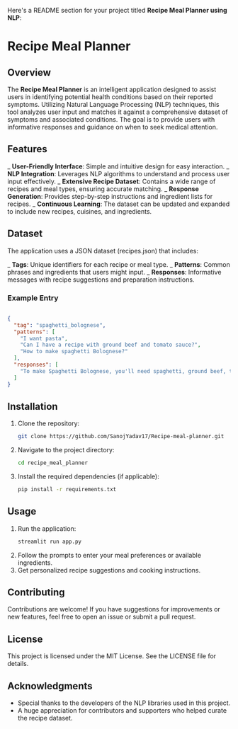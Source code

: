 Here's a README section for your project titled **Recipe Meal Planner using NLP**:
# Recipe Meal Planner 



## Overview

The **Recipe Meal Planner** is an intelligent application designed to assist users in identifying potential health conditions based on their reported symptoms. Utilizing Natural Language Processing (NLP) techniques, this tool analyzes user input and matches it against a comprehensive dataset of symptoms and associated conditions. The goal is to provide users with informative responses and guidance on when to seek medical attention.

## Features

_ **User-Friendly Interface**: Simple and intuitive design for easy interaction.
_ **NLP Integration**: Leverages NLP algorithms to understand and process user input effectively.
_ **Extensive Recipe Dataset**: Contains a wide range of recipes and meal types, ensuring accurate matching.
_ **Response Generation**: Provides step-by-step instructions and ingredient lists for recipes.
_ **Continuous Learning**: The dataset can be updated and expanded to include new recipes, cuisines, and ingredients.


## Dataset


The application uses a JSON dataset (recipes.json) that includes:

_ **Tags**: Unique identifiers for each recipe or meal type.
_ **Patterns**: Common phrases and ingredients that users might input.
_ **Responses**: Informative messages with recipe suggestions and preparation instructions.

### Example Entry

```json

{
  "tag": "spaghetti_bolognese",
  "patterns": [
    "I want pasta",
    "Can I have a recipe with ground beef and tomato sauce?",
    "How to make spaghetti Bolognese?"
  ],
  "responses": [
    "To make Spaghetti Bolognese, you'll need spaghetti, ground beef, tomato sauce, onions, garlic, and some seasonings. Cook the pasta as per instructions, sauté the beef with onions and garlic, then mix in the tomato sauce. Combine with pasta and enjoy!"
  ]
}
```

## Installation

1. Clone the repository:
   ```bash
   git clone https://github.com/SanojYadav17/Recipe-meal-planner.git
   ```
2. Navigate to the project directory:
   ```bash
   cd recipe_meal_planner
   ```
3. Install the required dependencies (if applicable):
   ```bash
   pip install -r requirements.txt
   ```

## Usage

1. Run the application:
   ```bash
   streamlit run app.py
   ```
2. Follow the prompts to enter your meal preferences or available ingredients.
3. Get personalized recipe suggestions and cooking instructions.

## Contributing

Contributions are welcome! If you have suggestions for improvements or new features, feel free to open an issue or submit a pull request.

## License

This project is licensed under the MIT License. See the LICENSE file for details.

## Acknowledgments

- Special thanks to the developers of the NLP libraries used in this project.
- A huge appreciation for contributors and supporters who helped curate the recipe dataset.
